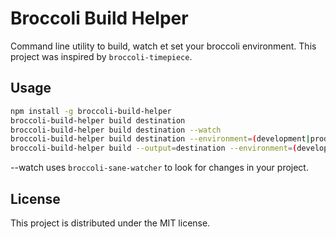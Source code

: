 # Broccoli Build Helper

Command line utility to build, watch et set your broccoli environment. This project was inspired by `broccoli-timepiece`.

## Usage

```bash
npm install -g broccoli-build-helper
broccoli-build-helper build destination
broccoli-build-helper build destination --watch
broccoli-build-helper build destination --environment=(development|production)
broccoli-build-helper build --output=destination --environment=(development|production) --watch
```

--watch uses `broccoli-sane-watcher` to look for changes in your project.

## License

This project is distributed under the MIT license.
